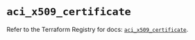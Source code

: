 # `aci_x509_certificate`

Refer to the Terraform Registry for docs: [`aci_x509_certificate`](https://registry.terraform.io/providers/ciscodevnet/aci/2.17.0/docs/resources/x509_certificate).
